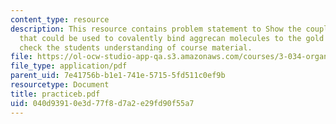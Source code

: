 ```yaml
---
content_type: resource
description: This resource contains problem statement to Show the coupling chemistry
  that could be used to covalently bind aggrecan molecules to the gold surface to
  check the students understanding of course material.
file: https://ol-ocw-studio-app-qa.s3.amazonaws.com/courses/3-034-organic-biomaterials-chemistry-fall-2005/040d93910e3d77f8d7a2e29fd90f55a7_practiceb.pdf
file_type: application/pdf
parent_uid: 7e41756b-b1e1-741e-5715-5fd511c0ef9b
resourcetype: Document
title: practiceb.pdf
uid: 040d9391-0e3d-77f8-d7a2-e29fd90f55a7
---
```

